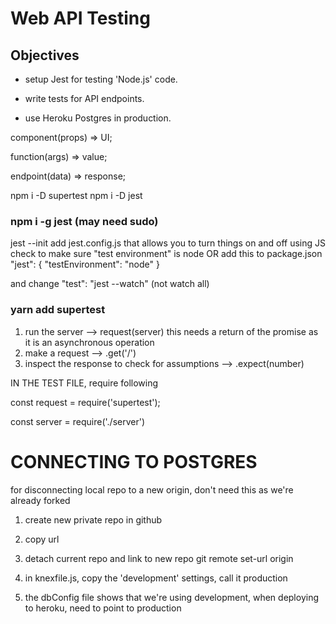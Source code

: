 # Web API Testing

## Objectives

- setup Jest for testing 'Node.js' code.
- write tests for API endpoints.

- use Heroku Postgres in production.

component(props) => UI;

function(args) => value;

endpoint(data) => response;


npm i -D supertest
npm i -D jest
### npm i -g jest (may need sudo)
jest --init
add jest.config.js that allows you to turn things on and off using JS
check to make sure "test environment" is node
OR add this to package.json
  "jest": {
    "testEnvironment": "node"
  }

and change "test": "jest --watch" (not watch all)


### yarn add supertest
1. run the server --> request(server) 
    this needs a return of the promise as it is an asynchronous operation
2. make a request --> .get('/')
3. inspect the response to check for assumptions --> .expect(number)


IN THE TEST FILE, require following

const request = require('supertest');

const server = require('./server')


# CONNECTING TO POSTGRES
for disconnecting local repo to a new origin, don't need this as we're already forked

1. create new private repo in github
2. copy url
3. detach current repo and link to new repo
 git remote set-url origin 

1. in knexfile.js, copy the 'development' settings, call it production
2. the dbConfig file shows that we're using development, when deploying to heroku, need to point to production